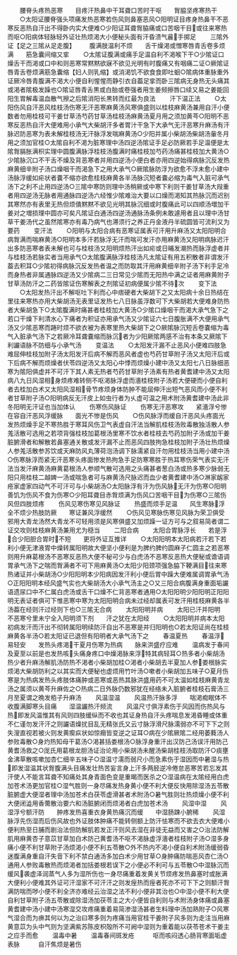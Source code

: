 <!-- { "loadSidebar": true } -->
　　腰脊头疼热恶寒　　目疼汗热鼻中干耳聋口苦时干呕　　胷脇坚疼寒热干
　　○太阳证腰脊强头项痛发热恶寒若伤风则鼻塞恶风○阳明证目疼身热鼻干不恶寒反恶热自汗出不得卧内实大便难○少阳证耳聋胷脇痛或口苦咽干目或往来寒热而呕○阳病体轻脉轻外证壮热烦渇大小便秘头面有汗昏溃气麄手掷足
　　三隂外证【足之三隂从足走腹】
　　腹满肢温利不烦　　舌干燥渇或憎寒唇青舌卷多烦满　　筋急囊间缩又挛
　　○太隂证腹满或痛手足温自利不渇喉下干○少隂证口燥舌干而渇或口中和则恶寒常黙黙欲寐不欲见光明有时腹痛又有咽痛二证○厥隂证唇青舌卷烦满筋急囊缩【妇人则乳缩】或消渇饥不欲食食即吐蛔○隂病体重脉重外证厥冷唇青腹满不渇大小便自利惺惺而静引衣自葢足挛而卧三隂病无身热无头痛其或渇者隂极发躁也○隂证唇青舌黒或白胎或卷强者用生姜频擦唇口续又易之姜能回阳生胃解毒温血散气擦之后隂消阳长黒转而红最为良法
　　汗下温正法
　　○太阳伤风自汗恶风桂枝汤伤寒无汗恶寒麻黄汤风寒俱盛则以桂枝麻黄汤兼用自汗小便数者勿用桂枝可干姜廿草汤芍药甘草汤桂枝汤麻黄汤夏月用之须加黄芩○阳明不恶寒反恶热自汗大便难用小承气大柴胡汗多者胃汁干急下大承气无汗恶寒升麻汤有汗脉迟防恶寒为表未解桂枝汤无汗脉浮发喘麻黄汤○少阳并属小柴胡汤柴胡汤軰冬月用之须加官桂○太隂自利不渇为脏寒理中汤四逆汤隂证手足必防厥若手足温便是太隂胷膈胀满枳实理中圆腹满脉浮桂枝汤腹满时痛桂枝加芍药汤痛甚桂枝加大黄汤○少隂脉沉口不干舌不燥及背恶寒者并用四逆汤小便白者亦用四逆始得病脉沉反发热麻黄细辛附子汤口燥咽干而渇急下之用大承气○厥隂脉防浮为欲愈不浮未愈小建中汤脉浮缓如疟状者嚢不缩亦欲愈桂枝麻黄各半汤脉沉短者嚢必缩为毒气入脏可承气汤下之利不止用四逆汤○三隂中寒防则理中汤稍厥或中寒下利则干姜甘草汤大叚重者用四逆汤无脉者用通脉四逆汤六经惟少隂难治大要以口燥而渇知其热脉沉而迟别其寒然亦有表里无热但烦僓黙黙不欲见光明其脉沉细或时腹痛此可以四顺汤増加干姜对之増损理中圆亦可矣凡隂证白通汤四逆汤通脉汤条例未敢遽用者且以理中汤甘草干姜汤代之虽然隂寒亦有毒乃病气也滞须行之养正丹金液丹半硫圆皆可流利又为要药
　　变汗法
　　○阳明与太阳合病有恶寒证属表可汗用升麻汤又太阳阳明合病胷满而喘麻黄汤○阳明本多汗若脉浮无汗而喘可发汗亦用麻黄汤又阳明病脉迟汗出多防恶寒者表未解也可与桂枝汤又阳明烦热汗出如疟或日晡发潮热而脉浮虚者并与桂枝汤若脉实者当用承气○太隂腹满脉浮桂枝汤凡太隂证有用五积散者非谓发汗葢去积耳○少隂初得病脉沉反发热者温之而防取其汗用麻黄细辛附子汤下利手足冷而身热者非属通脉四逆汤又少隂病二三日常见少隂而无阳热中满之证者用麻黄附子甘草汤防汗之二药皆隂证伤寒解表之剂隂证初病便属少隂不待次
　　变下法
　　○太阳发热汗出不解呕吐下利而心中痞硬者大柴胡下之又太阳病十余日热结在里往来寒热亦用大柴胡汤无表里证发热七八日脉虽浮数可下大柴胡若大便难身防热者大柴胡急下○太隂腹满时痛甚者桂枝加大黄汤○少隂口燥咽干而渇大承气急下之若口干燥下利清水心下痛者为积证亦用承气汤又少隂证六七日腹胀满不大便用承气汤又少隂恶寒而踡时烦不欲衣被为表寒里热大柴胡下之○厥隂脉沉短舌卷嚢缩为毒气入脏承气汤下之若厥冷耳聋嚢缩而脉沉者为少阳厥隂两感不治有本条又厥隂下利讝语脉不防细与小承气汤
　　变温法
　　○太阳发汗漏不止恶风小便难四肢急难屈伸桂枝加附子汤太阳发汗后病不解而恶风者虚也芍药甘草附子汤又太阳汗后或下后病不解而烦燥者伏苓四逆汤又太阳心中悸而烦燥小建中汤又太阳七八日脉细恶寒为隂阳俱虚并不可汗下其人素无热者芍药甘草附子汤素有热者黄耆建中汤又太阳病八九日风湿相身烦疼难转侧不呕渇脉浮虚而濇桂枝附子汤若大便硬而小便自利者去桂加白术又太阳风湿相骨节疼烦身体防肿不能屈伸汗出短气恶风而小便不利者甘草附子汤○阳明病反无汗皮上如虫行者为乆虚可温之用术附汤黄耆建中汤此非冬阳明无汗证也当加体认
　　伤寒伤风脉证
　　伤寒无汗恶寒攻　　紧濇浮兮惨在容自汗恶风浮缓脉　　面光不惨是伤风
　　○伤风脉浮而缓自汗恶风头疼面光发热烦燥手足不寒热胜于寒耳风伤卫气表虚自汗法当解肌桂枝汤败毒散独活散人参羗活散可选用之若项背强桂枝加葛根汤里寒不饮水者桂枝去芍药加附子汤或加干姜脏腑滑者和解散若鼻塞通关散或发汗漏不止而恶风四肢拘急桂枝加附子汤壮热烦燥人参羗活散参苏饮或天麻防风丸薄荷泡汤调下脉濡紧自汗勿用桂枝汤当用小建中汤○伤寒脉浮而紧无汗恶寒头疼面惨发热拘急手足防寒寒胜于热耳寒伤荣气表实无汗法当发汗麻黄汤麻黄葛根汤人参顺气散可选用之头痛甚者葱白汤或热多寒少脉弱无阳只用桂枝二越婢一汤或喘急者可与麻黄汤尺脉迟而血少者黄耆建中汤○淋家衂家疮家虚家四动气不可汗可与小柴胡汤○太阳脉浮有汗为伤风脉无汗为伤寒○阳明善饥为伤风不食为伤寒○少阳耳聋目赤胷烦满为伤风口苦咽干目为伤寒○三隂伤风但四肢烦疼
　　伤风见寒伤寒见风脉证
　　热盛而烦手足温　　风生寒脉浮全不烦少热肢防厥　　寒证兼风浮缓然
　　○伤风见寒脉伤寒见风脉为荣卫俱受邪用大青龙汤然大青龙不可轻用须是风寒俱盛又加烦躁一证方可与之叙易简者谓二证交攻则桂枝麻黄汤兼用尤为穏当
　　二阳合病
　　太阳合胃脉浮长　　若是浮合少阳胆合胃时不短　　更将外证互推详
　　○太阳阳明本太阳病若汗若下若利小便无津液胃中燥转属阳明故大便坚小便利是为脾约脾约圆麻子仁圆主之若恶寒则用升麻葛根汤不恶寒反恶热大便不秘可少与白虎汤不恶寒反恶热大便秘或谵语调胃承气汤下之喘而胷满者不可下用麻黄汤○太阳少阳颈项强急脇下鞕满目往来寒热诸证并小柴胡汤○少阳阳明本少阳病因发汗利小便后胃中躁大便难属调胃承气汤○正阳阳明本经风盛气实也大柴胡汤大小承气汤主之○又三阳合病腹满身重面垢讝语遗尿口中不仁属白虎汤或舌干口燥不仁背恶寒者通用○太阳阳明少阳阳明正阳阳明无表证者俱可下惟恶寒中寒为太阳阳明合病未过经却属表可发汗用桂枝麻黄各半汤葢在经则汗过经则下也○三隂无合病
　　太阳阳明并病
　　太阳已汗并阳明　　不恶寒兮里未宁全入阳明须下剂　　汗之犹在太阳经
　　○太阳阳明并病本太阳初病发汗而汗出不彻转属阳明续防汗自出不恶寒是并归阳明也○若太阳证尚在桂枝麻黄各半汤○若太阳证已退但有阳明者大承气汤下之
　　春温夏热
　　春温浮易轻安　　发热头疼渇干夏月伤寒为热病　　脉来洪盛疗应难
　　温病发于春间及夏至以前是也发热咳头痛身疼口中燥渇脉来浮特其病轻耳○热多者小柴胡汤热少者升麻汤解肌汤防热不渇者小柴胡加桂○渇者小柴胡去半夏加人参娄根脉实烦渇大柴胡防利之以其实而大便秘也虚烦用竹叶汤○嗽者小柴胡加五味子○夏月伤寒是为热病发热头疼肢体痛肿或恶寒或恶热其脉洪盛用药不可太温如桂枝麻黄青龙汤之属须以黄芩升麻佐之○热病二日外脉仍数邪犹在经络未入脏腑者桂枝石膏汤三月至夏谓之晩发栢子升麻汤
　　风温湿温
　　风温热汗脉多浮　　喘渇痴眠体不收腹满脚寒头目痛　　湿温讝热汗频流
　　风温尺寸俱浮素伤于风因而伤热风与热即发风温惟其有风则四肢缓纵而不收也其证身热自汗头疼喘息发渇昏睡或体重不仁谨勿发汗汗之则讝语燥扰目乱无精张氏又云寸脉浮滑尺脉濡弱亦不可下下之则失溲直视若被火则发黄瘈疭状如惊癎皆变逆之证耳○病在少隂厥隂二经用萎蕤汤人参败毒散○身灼热知母干葛汤○渇甚括娄根汤○脉浮身重汗出汉防己汤误汗用防己黄耆汤救之○厐氏用葛根龙胆汤证治论用小柴胡汤未醒汤柴胡桂枝汤取防汗○痰壅金沸草散咳嗽加杏仁细辛五味子○湿温寸濡而弱尺小而急素伤于湿因而中暑湿与热即发湿温其状胷腹满头目痛发壮热苦妄言身上汗多两胫逆冷倦怠恶寒苦若忘发其汗使人不能言耳聋不知痛处其身青面色变是重暍而医杀之○湿温病在太隂经用白虎加苍术汤更加官桂○湿气胜则一身尽痛发热身黄小便不利大便反快用除湿汤五苓散脏腑虚大便湿者理中汤加苍术白茯苓虚滑甚者术附汤○暑气胜则壮热烦燥小便不利大便闭澁用香薷散治要六和汤脏腑闭而烦渇者白虎加苍术汤
　　风湿中湿
　　风湿浮兮额汗防　　肿疼发热喜重衣身黄热痛沉而缓　　中湿肠踈小腑稀
　　风湿脉浮先伤湿而后伤风故也外证肢体肿痛不能转侧额上防汗怯寒而不欲去衣大便难小便利热至日脯而剧治法但防解肌若发正汗则风去湿在非徒无益而又害之○治法防解肌用麻黄杏子意苡甘草加白术防己黄耆汤不呕不渇脉虚浮濇者桂枝附子汤○湿多身痛小便不利甘草附子汤烦渇小便不利五苓散○外不热内不渇小便自利术附汤缓弱昏迷腹满身重自汗失音下利不禁白通汤多加白术少用甘草○身肿痛防喘恶风杏仁汤○通用人参败毒散热而烦渇者加括娄根若误下之小便必不利可与五苓散○中湿脉沉而缓风袭虚泽润蒸气人多为湿所伤也一身尽痛重着发黄关节烦疼发热鼻塞时或胀满大便利小便难其外证可汗湿家不可汗汗之则发痓热而痓者死亦不可下下之则额汗胷满防喘而哕小便不利全济亦难经云治湿之法不利小便非其治也○中湿小便不利大便自利甘草附子汤五苓散或除湿汤加茯苓主之大小便皆自利则与术附汤身体痛或鼻塞黄耆建中汤小建中汤寒湿交攻疼痛重着易简渗湿汤甚者生料理中汤加熟附子○风寒气湿合而为痹其何以为之治曰寒多则为疼痛当用官桂干姜附子风多则为走注当用麻黄意苡为头中气则为坚满紫苏陈皮枳殻所不可阙中湿则为重着能以茯苓苍术干姜主之应手而愈
　　温毒中暑
　　温毒春间斑发疮　　　呕而咳闷透心肠背寒面垢虚表脉　　　自汗焦烦是暑伤
